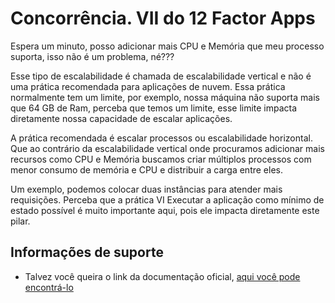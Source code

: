 # Concorrência. VII do 12 Factor Apps

Espera um minuto, posso adicionar mais CPU e Memória que meu processo
suporta, isso não é um problema, né???

Esse tipo de escalabilidade é chamada de escalabilidade vertical e não é uma prática
recomendada para aplicações de nuvem. Essa prática normalmente tem um limite,
por exemplo, nossa máquina não suporta mais que 64 GB de Ram, perceba que temos um limite,
esse limite impacta diretamente nossa capacidade de escalar aplicações.

A prática recomendada é escalar processos ou escalabilidade horizontal.
Que ao contrário da escalabilidade vertical onde procuramos adicionar mais
recursos como CPU e Memória buscamos criar múltiplos processos com menor consumo
de memória e CPU e distribuir a carga entre eles.

Um exemplo, podemos colocar duas instâncias para atender mais requisições.
Perceba que a prática VI Executar a aplicação como mínimo de estado possível
é muito importante aqui, pois ele impacta diretamente este pilar.

## Informações de suporte

* Talvez você queira o link da documentação oficial, [aqui você pode encontrá-lo](https://12factor.net/pt_br/concurrency) 


